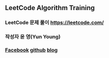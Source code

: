 ## LeetCode Algorithm Training


### LeetCode 문제 풀이 https://leetcode.com/
### 작성자 윤 영(Yun Young)
### [Facebook](https://www.facebook.com/yoon.young.585) [github](https://github.com/yunyoung1819) [blog](https://yunyoung1819.tistory.com/)   

